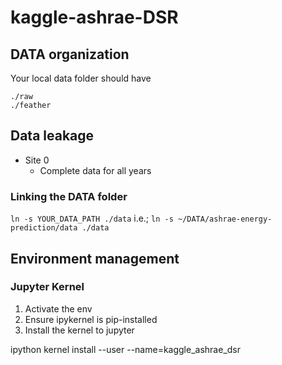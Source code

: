 # kaggle-ashrae-DSR

## DATA organization

Your local data folder should have
```
./raw
./feather
```

## Data leakage
- Site 0
    - Complete data for all years
    

### Linking the DATA folder

`ln -s YOUR_DATA_PATH ./data`
i.e.;
`ln -s ~/DATA/ashrae-energy-prediction/data ./data`

## Environment management

### Jupyter Kernel
1. Activate the env
1. Ensure ipykernel is pip-installed
1. Install the kernel to jupyter

ipython kernel install --user --name=kaggle_ashrae_dsr
